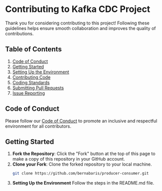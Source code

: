 # Contributing to Kafka CDC Project

Thank you for considering contributing to this project! Following these guidelines helps ensure smooth collaboration and improves the quality of contributions.

## Table of Contents

1. [Code of Conduct](#code-of-conduct)
2. [Getting Started](#getting-started)
3. [Setting Up the Environment](#setting-up-the-environment)
4. [Contributing Code](#contributing-code)
5. [Coding Standards](#coding-standards)
6. [Submitting Pull Requests](#submitting-pull-requests)
7. [Issue Reporting](#issue-reporting)

## Code of Conduct

Please follow our [Code of Conduct](CODE_OF_CONDUCT.md) to promote an inclusive and respectful environment for all contributors.

## Getting Started

1. **Fork the Repository**: Click the "Fork" button at the top of this page to make a copy of this repository in your GitHub account.
2. **Clone your Fork**: Clone the forked repository to your local machine.
   ```sh
   git clone https://github.com/bernabaris/producer-consumer.git

3. **Setting Up the Environment** Follow the steps in the README.md file.